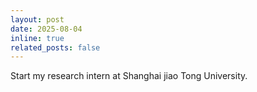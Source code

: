 ```yaml
---
layout: post
date: 2025-08-04
inline: true
related_posts: false
---
```


Start my research intern at Shanghai jiao Tong University.
